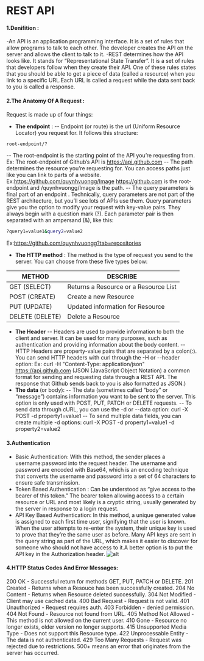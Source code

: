  # REST API
 #### 1.Denifition :
 -An API is an application programming interface. It is a set of rules that allow programs to talk to each other. The developer creates the API on the server and allows the client to talk to it.
 -REST determines how the API looks like. It stands for “Representational State Transfer”. It is a set of rules that developers follow when they create their API. 
One of these rules states that you should be able to get a piece of data (called a resource) when you link to a specific URL.Each URL is called a request while the data sent back to you is called a response.

 #### 2.The Anatomy Of A Request :
Request is made up of four things:
- **The endpoint** :
-- Endpoint (or route) is the url (Uniform Resource Locator) you request for. It follows this structure:
```sh
root-endpoint/? 
```
-- The root-endpoint is the starting point of the API you’re requesting from.
  Ex: The root-endpoint of Github’s API is https://api.github.com 
-- The path determines the resource you’re requesting for. You can access paths just like you can link to parts of a website.
 Ex:https://github.com/quynhvuongg/Image
https://github.com is the root-endpoint and /quynhvuongg/Image is the path.
-- The query parameters is final part of an endpoint . Technically, query parameters are not part of the REST architecture, but you’ll see lots of APIs use them.
Query parameters give you the option to modify your request with key-value pairs. They always begin with a question mark (?). Each parameter pair is then separated with an ampersand (&), like this: 
```sh
?query1=value1&query2=value2
```
Ex:https://github.com/quynhvuongg?tab=repositories
- **The  HTTP method** :
The method is the type of request you send to the server. You can choose from these five types below:  

| METHOD | DESCRIBE |
| ------ | ------ |
| GET (SELECT) | Returns a Resource or a Resource List|
| POST (CREATE) | Create a new Resource|
| PUT (UPDATE) | Updated information for Resource |
|DELETE (DELETE) | Delete a Resource |
- **The Header**
-- Headers are used to provide information to both the client and server. It can be used for many purposes, such as authentication and providing information about the body content.
-- HTTP Headers are property-value pairs that are separated by a colon(:).
You can send HTTP headers with curl through the -H or --header option:
    Ex: curl -H "Content-Type: application/json" https://api.github.com
(JSON (JavaScript Object Notation) a common format for sending and requesting data through a REST API. The response that Github sends back to you is also formatted as JSON.)
- **The data** (or body):
-- The data (sometimes called “body” or “message”) contains information you want to be sent to the server. This option is only used with POST, PUT, PATCH or DELETE requests.
-- To send data through cURL, you can use the -d or --data option:
curl -X POST <URL> -d property1=value1
-- To send multiple data fields, you can create multiple -d options:
curl -X POST <URL> -d property1=value1 -d property2=value2

#### 3.Authentication
- Basic Authentication:
With this method, the sender places a username:password into the request header. The username and password are encoded with Base64, which is an encoding technique that converts the username and password into a set of 64 characters to ensure safe transmission.
- Token Based Authentication :
Can be understood as “give access to the bearer of this token.” The bearer token allowing access to a certain resource or URL and most likely is a cryptic string, usually generated by the server in response to a login request.
- API Key Based Authentication:
In this method, a unique generated value is assigned to each first time user, signifying that the user is known. When the user attempts to re-enter the system, their unique key is used to prove that they’re the same user as before.
Many API keys are sent in the query string as part of the URL, which makes it easier to discover for someone who should not have access to it.A better option is to put the API key in the Authorization header.
![alt](https://blog.restcase.com/content/images/2019/07/nonref-docs-preso_apikey.png)
#### 4.HTTP Status Codes And Error Messages:
200 OK - Successful return for methods GET, PUT, PATCH or DELETE.
201 Created - Returns when a Resouce has been successfully created.
204 No Content - Returns when Resource deleted successfully.
304 Not Modified - Client may use cached data.
400 Bad Request - Request is not valid.
401 Unauthorized - Request requires auth.
403 Forbidden - denied permission.
404 Not Found - Resource not found from URL.
405 Method Not Allowed - This method is not allowed on the current user.
410 Gone - Resource no longer exists, older version no longer supports.
415 Unsupported Media Type - Does not support this Resource type.
422 Unprocessable Entity - The data is not authenticated.
429 Too Many Requests - Request was rejected due to restrictions.
500+ means an error that originates from the server has occurred.









